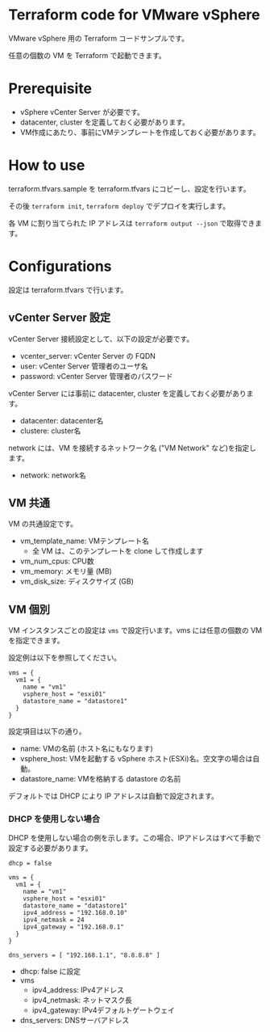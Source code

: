 # Terraform code for VMware vSphere

VMware vSphere 用の Terraform コードサンプルです。

任意の個数の VM を Terraform で起動できます。

# Prerequisite

* vSphere vCenter Server が必要です。
* datacenter, cluster を定義しておく必要があります。
* VM作成にあたり、事前にVMテンプレートを作成しておく必要があります。

# How to use

terraform.tfvars.sample を terraform.tfvars にコピーし、設定を行います。

その後 `terraform init`, `terraform deploy` でデプロイを実行します。

各 VM に割り当てられた IP アドレスは `terraform output --json` で取得できます。

# Configurations

設定は terraform.tfvars で行います。

## vCenter Server 設定

vCenter Server 接続設定として、以下の設定が必要です。

* vcenter_server: vCenter Server の FQDN
* user: vCenter Server 管理者のユーザ名
* password: vCenter Server 管理者のパスワード

vCenter Server には事前に datacenter, cluster を定義しておく必要があります。

* datacenter: datacenter名
* clustere: cluster名

network には、VM を接続するネットワーク名 ("VM Network" など)を指定します。

* network: network名

## VM 共通

VM の共通設定です。

* vm_template_name: VMテンプレート名
  - 全 VM は、このテンプレートを clone して作成します
* vm_num_cpus: CPU数
* vm_memory: メモリ量 (MB)
* vm_disk_size: ディスクサイズ (GB)

## VM 個別

VM インスタンスごとの設定は `vms` で設定行います。vms には任意の個数の VM を指定できます。

設定例は以下を参照してください。

```
vms = {
  vm1 = {
    name = "vm1"
    vsphere_host = "esxi01"
    datastore_name = "datastore1"
  }
}
```

設定項目は以下の通り。

* name: VMの名前 (ホスト名にもなります)
* vsphere_host: VMを起動する vSphere ホスト(ESXi)名。空文字の場合は自動。
* datastore_name: VMを格納する datastore の名前

デフォルトでは DHCP により IP アドレスは自動で設定されます。

### DHCP を使用しない場合

DHCP を使用しない場合の例を示します。この場合、IPアドレスはすべて手動で設定する必要があります。

```
dhcp = false

vms = {
  vm1 = {
    name = "vm1"
    vsphere_host = "esxi01"
    datastore_name = "datastore1"
    ipv4_address = "192.168.0.10"
    ipv4_netmask = 24
    ipv4_gateway = "192.168.0.1"
  }
}

dns_servers = [ "192.168.1.1", "8.8.8.8" ]
```

* dhcp: false に設定
* vms
    * ipv4_address: IPv4アドレス
    * ipv4_netmask: ネットマスク長
    * ipv4_gateway: IPv4デフォルトゲートウェイ
* dns_servers: DNSサーバアドレス